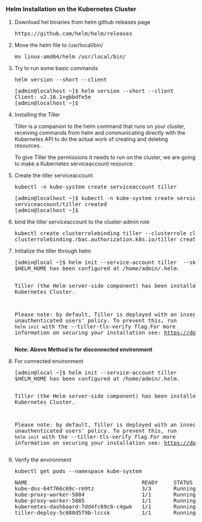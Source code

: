 <h3>Helm Installation on the Kubernetes Cluster</h3>

<ol>
  <li>Download hel binaries from helm github releases page</li>
  <pre>https://github.com/helm/helm/releases</pre>
  <li>Move the helm file to /usr/local/bin/ </li>
  <pre>mv linux-amd64/helm /usr/local/bin/</pre>
  <li>Try to run some basic commands</li>
  <pre>helm version --short --client</pre>
  <pre>[admin@localhost ~]$ helm version --short --client
Client: v2.16.1+gbbdfe5e
[admin@localhost ~]$</pre>
  <li>Installing the Tiller</li>
  <p>Tiller is a companion to the helm command that runs on your cluster, receiving commands from helm and communicating directly with the Kubernetes API to do the actual work of creating and deleting resources.</p>
  <p>To give Tiller the permissions it needs to run on the cluster, we are going to make a Kubernetes serviceaccount resource.</p>
  <li>Create the tiller serviceaccount</li>
  <pre>kubectl -n kube-system create serviceaccount tiller</pre>
  <pre>[admin@localhost ~]$ kubectl -n kube-system create serviceaccount tiller
serviceaccount/tiller created
[admin@localhost ~]$</pre>
  <li>bind the tiller serviceaccount to the cluster-admin role</li>
  <pre>kubectl create clusterrolebinding tiller --clusterrole cluster-admin --serviceaccount=kube-system:tiller
clusterrolebinding.rbac.authorization.k8s.io/tiller created</pre>
  <li>Initialize the tiller through helm</li>
  <pre>[admin@local ~]$ helm init --service-account tiller  --skip-refresh
$HELM_HOME has been configured at /home/admin/.helm.

Tiller (the Helm server-side component) has been installed into your Kubernetes Cluster.

Please note: by default, Tiller is deployed with an insecure 'allow unauthenticated users' policy.
To prevent this, run `helm init` with the --tiller-tls-verify flag.For more information on
securing your installation see: https://docs.helm.sh/using_helm/#securing-your-helm-installation</pre>
<b>Note: Above Method is for disconnected environment</b>
<li>For connected environment</li>
<pre>[admin@local ~]$ helm init --service-account tiller 
$HELM_HOME has been configured at /home/admin/.helm.

Tiller (the Helm server-side component) has been installed into your Kubernetes Cluster.

Please note: by default, Tiller is deployed with an insecure 'allow unauthenticated users' policy.
To prevent this, run `helm init` with the --tiller-tls-verify flag.For more information on
securing your installation see: https://docs.helm.sh/using_helm/#securing-your-helm-installation
</pre>
<li>Verify the environment</li>
<pre>kubectl get pods --namespace kube-system</pre>
<pre>NAME                                    READY     STATUS    RESTARTS   AGE
kube-dns-64f766c69c-rm9tz               3/3       Running   0          22m
kube-proxy-worker-5884                  1/1       Running   1          21m
kube-proxy-worker-5885                  1/1       Running   1          21m
kubernetes-dashboard-7dd4fc69c8-c4gwk   1/1       Running   0          22m
tiller-deploy-5c688d5f9b-lccsk          1/1       Running   0          40s</pre>
</ol>
